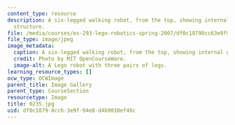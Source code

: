 ```yaml
---
content_type: resource
description: A six-legged walking robot, from the top, showing internal gears and
  structure.
file: /media/courses/es-293-lego-robotics-spring-2007/df0c18798cc63e9f94e8d4b9010ef46c_0235.jpg
file_type: image/jpeg
image_metadata:
  caption: A six-legged walking robot, from the top, showing internal gears and structure.
  credit: Photo by MIT OpenCourseWare.
  image-alt: A Lego robot with three pairs of legs.
learning_resource_types: []
ocw_type: OCWImage
parent_title: Image Gallery
parent_type: CourseSection
resourcetype: Image
title: 0235.jpg
uid: df0c1879-8cc6-3e9f-94e8-d4b9010ef46c
---
```

